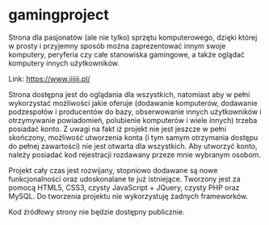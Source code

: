 # gamingproject
Strona dla pasjonatów (ale nie tylko) sprzętu komputerowego, dzięki której w prosty i przyjemny sposób można zaprezentować innym swoje komputery, peryferia czy całe stanowiska gamingowe, a także oglądać komputery innych użytkowników.

Link: https://www.iiiiii.pl/

Strona dostępna jest do oglądania dla wszystkich, natomiast aby w pełni wykorzystać możliwości jakie oferuje (dodawanie komputerów, dodawanie podzespołów i producentów do bazy, obserwowanie innych użytkowników i otrzymywanie powiadomień, polubienie komputerów i wiele innych) trzeba posiadać konto.
Z uwagi na fakt iż projekt nie jest jeszcze w pełni skończony, możliwość utworzenia konta (i tym samym otrzymania dostępu do pełnej zawartości) nie jest otwarta dla wszystkich. Aby utworzyć konto, należy posiadać kod rejestracji rozdawany przeze mnie wybranym osobom.

Projekt cały czas jest rozwijany, stopniowo dodawane są nowe funkcjonalności oraz udoskonalane te już istniejące. Tworzony jest za pomocą HTML5, CSS3, czysty JavaScript + JQuery, czysty PHP oraz MySQL. Do tworzenia projektu nie wykorzystuję żadnych frameworków.

Kod źródłowy strony nie będzie dostępny publicznie.
